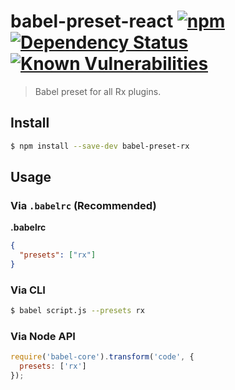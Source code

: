 # babel-preset-react [![npm](https://img.shields.io/npm/v/babel-preset-rx.svg)](https://www.npmjs.com/package/babel-preset-rx) [![Dependency Status](https://david-dm.org/alibaba/rx.svg?path=packages/babel-preset-rx)](https://david-dm.org/alibaba/rx.svg?path=packages/babel-preset-rx) [![Known Vulnerabilities](https://snyk.io/test/npm/babel-preset-rx/badge.svg)](https://snyk.io/test/npm/babel-preset-rx) 

> Babel preset for all Rx plugins.

## Install

```sh
$ npm install --save-dev babel-preset-rx
```

## Usage

### Via `.babelrc` (Recommended)

**.babelrc**

```json
{
  "presets": ["rx"]
}
```

### Via CLI

```sh
$ babel script.js --presets rx
```

### Via Node API

```javascript
require('babel-core').transform('code', {
  presets: ['rx']
});
```

